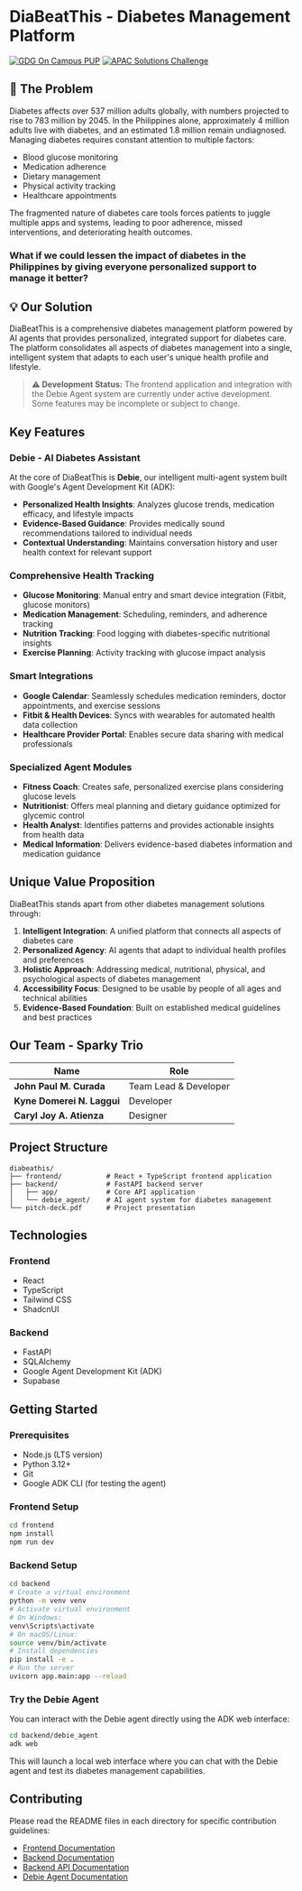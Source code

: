 # DiaBeatThis - Diabetes Management Platform

[![GDG On Campus PUP](https://img.shields.io/badge/GDG-On%20Campus%20PUP-4285F4?style=for-the-badge&logo=google&logoColor=white)](https://gdg.community.dev/gdg-on-campus-polytechnic-university-of-the-philippines-manila-philippines/)
[![APAC Solutions Challenge](https://img.shields.io/badge/APAC-Solutions%20Challenge-FBBC04?style=for-the-badge&logo=google&logoColor=white)](https://vision.hack2skill.com/event/apacsolutionchallenge/?utm_source=hack2skill&utm_medium=homepage)


## 🌟 The Problem

Diabetes affects over 537 million adults globally, with numbers projected to rise to 783 million by 2045. In the Philippines alone, approximately 4 million adults live with diabetes, and an estimated 1.8 million remain undiagnosed. Managing diabetes requires constant attention to multiple factors:

- Blood glucose monitoring
- Medication adherence
- Dietary management
- Physical activity tracking
- Healthcare appointments

The fragmented nature of diabetes care tools forces patients to juggle multiple apps and systems, leading to poor adherence, missed interventions, and deteriorating health outcomes.

### What if we could lessen the impact of diabetes in the Philippines by giving everyone personalized support **to manage it better**?

## 💡 Our Solution

DiaBeatThis is a comprehensive diabetes management platform powered by AI agents that provides personalized, integrated support for diabetes care. The platform consolidates all aspects of diabetes management into a single, intelligent system that adapts to each user's unique health profile and lifestyle.

> **⚠️ Development Status:** The frontend application and integration with the Debie Agent system are currently under active development. Some features may be incomplete or subject to change.

## Key Features

### Debie - AI Diabetes Assistant

At the core of DiaBeatThis is **Debie**, our intelligent multi-agent system built with Google's Agent Development Kit (ADK):

- **Personalized Health Insights**: Analyzes glucose trends, medication efficacy, and lifestyle impacts
- **Evidence-Based Guidance**: Provides medically sound recommendations tailored to individual needs
- **Contextual Understanding**: Maintains conversation history and user health context for relevant support

### Comprehensive Health Tracking

- **Glucose Monitoring**: Manual entry and smart device integration (Fitbit, glucose monitors)
- **Medication Management**: Scheduling, reminders, and adherence tracking
- **Nutrition Tracking**: Food logging with diabetes-specific nutritional insights
- **Exercise Planning**: Activity tracking with glucose impact analysis

### Smart Integrations

- **Google Calendar**: Seamlessly schedules medication reminders, doctor appointments, and exercise sessions
- **Fitbit & Health Devices**: Syncs with wearables for automated health data collection
- **Healthcare Provider Portal**: Enables secure data sharing with medical professionals

### Specialized Agent Modules

- **Fitness Coach**: Creates safe, personalized exercise plans considering glucose levels
- **Nutritionist**: Offers meal planning and dietary guidance optimized for glycemic control
- **Health Analyst**: Identifies patterns and provides actionable insights from health data
- **Medical Information**: Delivers evidence-based diabetes information and medication guidance

## Unique Value Proposition

DiaBeatThis stands apart from other diabetes management solutions through:

1. **Intelligent Integration**: A unified platform that connects all aspects of diabetes care
2. **Personalized Agency**: AI agents that adapt to individual health profiles and preferences
3. **Holistic Approach**: Addressing medical, nutritional, physical, and psychological aspects of diabetes management
4. **Accessibility Focus**: Designed to be usable by people of all ages and technical abilities
5. **Evidence-Based Foundation**: Built on established medical guidelines and best practices

## Our Team - Sparky Trio

| Name | Role |
|------|------|
| **John Paul M. Curada** | Team Lead & Developer |
| **Kyne Domerei N. Laggui** | Developer |
| **Caryl Joy A. Atienza** | Designer |

## Project Structure

```
diabeathis/
├── frontend/           # React + TypeScript frontend application
├── backend/            # FastAPI backend server
│   ├── app/            # Core API application
│   └── debie_agent/    # AI agent system for diabetes management
└── pitch-deck.pdf      # Project presentation
```

## Technologies

### Frontend
- React
- TypeScript
- Tailwind CSS
- ShadcnUI

### Backend
- FastAPI
- SQLAlchemy
- Google Agent Development Kit (ADK)
- Supabase

## Getting Started

### Prerequisites
- Node.js (LTS version)
- Python 3.12+
- Git
- Google ADK CLI (for testing the agent)

### Frontend Setup
```bash
cd frontend
npm install
npm run dev
```

### Backend Setup
```bash
cd backend
# Create a virtual environment
python -m venv venv
# Activate virtual environment
# On Windows:
venv\Scripts\activate
# On macOS/Linux:
source venv/bin/activate
# Install dependencies
pip install -e .
# Run the server
uvicorn app.main:app --reload
```

### Try the Debie Agent
You can interact with the Debie agent directly using the ADK web interface:

```bash
cd backend/debie_agent
adk web
```

This will launch a local web interface where you can chat with the Debie agent and test its diabetes management capabilities.


## Contributing

Please read the README files in each directory for specific contribution guidelines:
- [Frontend Documentation](./frontend/README.md)
- [Backend Documentation](./backend/README.md)
- [Backend API Documentation](./backend/app/README.md)
- [Debie Agent Documentation](./backend/debie_agent/README.md)

